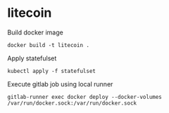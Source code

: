# litecoin

Build docker image

```
docker build -t litecoin .
```

Apply statefulset

```
kubectl apply -f statefulset
```

Execute gitlab job using local runner

```
gitlab-runner exec docker deploy --docker-volumes /var/run/docker.sock:/var/run/docker.sock
```
